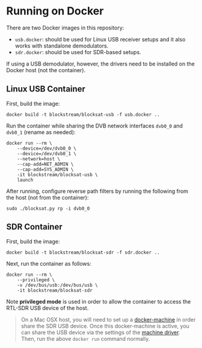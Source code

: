 # Running on Docker

There are two Docker images in this repository:

- `usb.docker`: should be used for Linux USB receiver setups and it also works
  with standalone demodulators.
- `sdr.docker`: should be used for SDR-based setups.

If using a USB demodulator, however, the drivers need to be installed on the
Docker host (not the container).

## Linux USB Container

First, build the image:

```
docker build -t blockstream/blocksat-usb -f usb.docker ..
```

Run the container while sharing the DVB network interfaces `dvb0_0` and `dvb0_1`
(rename as needed):

```
docker run --rm \
	--device=/dev/dvb0_0 \
	--device=/dev/dvb0_1 \
	--network=host \
	--cap-add=NET_ADMIN \
	--cap-add=SYS_ADMIN \
	-it blockstream/blocksat-usb \
	launch
```

After running, configure reverse path filters by running the following from the
host (not from the container):

```
sudo ./blocksat.py rp -i dvb0_0
```

## SDR Container

First, build the image:

```
docker build -t blockstream/blocksat-sdr -f sdr.docker ..
```

Next, run the container as follows:

```
docker run --rm \
	--privileged \
	-v /dev/bus/usb:/dev/bus/usb \
	-it blockstream/blocksat-sdr
```

Note **privileged mode** is used in order to allow the container to access the
RTL-SDR USB device of the host.

> On a Mac OSX host, you will need to set up a
> [docker-machine](https://docs.docker.com/machine/) in order share the SDR USB
> device. Once this docker-machine is active, you can share the USB device via
> the settings of the [machine
> driver](https://docs.docker.com/machine/drivers/). Then, run the above `docker
> run` command normally.

